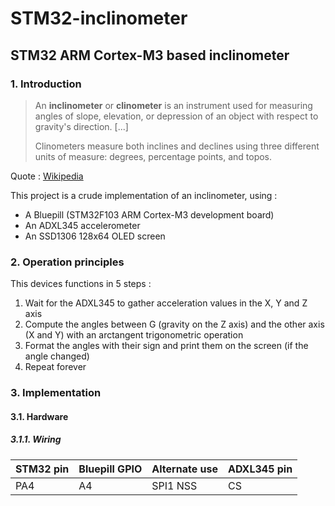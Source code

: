 # STM32-inclinometer
## STM32 ARM Cortex-M3 based inclinometer

### 1. Introduction
> An **inclinometer** or **clinometer** is an instrument used for measuring angles of slope, elevation, or depression of an object with respect to gravity's direction. [...]
> 
> Clinometers measure both inclines and declines using three different units of measure: degrees, percentage points, and topos.

Quote : [Wikipedia](https://en.wikipedia.org/wiki/Inclinometer)

This project is a crude implementation of an inclinometer, using :
- A Bluepill (STM32F103 ARM Cortex-M3 development board)
- An ADXL345 accelerometer
- An SSD1306 128x64 OLED screen

### 2. Operation principles
This devices functions in 5 steps :
1. Wait for the ADXL345 to gather acceleration values in the X, Y and Z axis
2. Compute the angles between G (gravity on the Z axis) and the other axis (X and Y) with an arctangent trigonometric operation
3. Format the angles with their sign and print them on the screen (if the angle changed)
4. Repeat forever

### 3. Implementation
#### 3.1. Hardware
##### 3.1.1. Wiring
| STM32 pin | Bluepill GPIO | Alternate use | ADXL345 pin |
| --------- | ------------- | ------------- | ----------- |
| PA4       | A4            | SPI1 NSS      | CS          |
